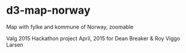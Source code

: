 # d3-map-norway
Map with fylke and kommune of Norway, zoomable

Valg 2015
Hackathon project April, 2015 for
Dean Breaker & Roy Viggo Larsen
